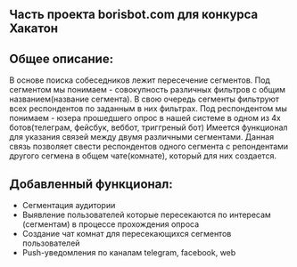 ## Часть проекта borisbot.com для конкурса Хакатон


## Общее описание:
В основе поиска собеседников лежит пересечение сегментов.
Под сегментом мы понимаем - совокупность различных фильтров с общим названием(название сегмента).
В свою очередь сегменты фильтруют всех респондентов по заданным в них фильтрах.
Под респондентом мы понимаем - юзера прошедшего опрос в нашей системе в одном из 4х ботов(телеграм, фейсбук, веббот, триггреный бот)
Имеется функционал для указания связей между двумя различными сегментами. Данная связь позволяет свести респондентов одного сегмента с репондентами другого сегмена в общем чате(комнате), который для них создается.

## Добавленный функционал:
- Сегментация аудитории
- Выявление пользователей которые пересекаются по интересам (сегментам) в процессе прохождения опроса
- Создание чат комнат для пересекающихся сегментов пользователей
- Push-уведомления по каналам telegram, facebook, web
